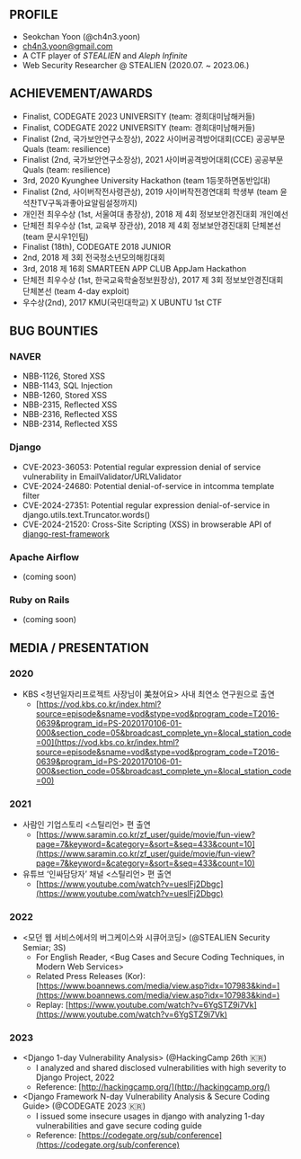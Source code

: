 ## PROFILE
- Seokchan Yoon (@ch4n3.yoon)
- ch4n3.yoon@gmail.com
- A CTF player of *STEALIEN* and *Aleph Infinite*
- Web Security Researcher @ STEALIEN (2020.07. ~ 2023.06.)

## ACHIEVEMENT/AWARDS
- Finalist, CODEGATE 2023 UNIVERSITY (team: 경희대미남해커들)
- Finalist, CODEGATE 2022 UNIVERSITY (team: 경희대미남해커들)
- Finalist (2nd, 국가보안연구소장상), 2022 사이버공격방어대회(CCE) 공공부문 Quals (team: resilience)
- Finalist (2nd, 국가보안연구소장상), 2021 사이버공격방어대회(CCE) 공공부문 Quals (team: resilience)
- 3rd, 2020 Kyunghee University Hackathon (team 1등못하면동반입대)
- Finalist (2nd, 사이버작전사령관상), 2019 사이버작전경연대회 학생부 (team 윤석찬TV구독과좋아요알림설정까지)
- 개인전 최우수상 (1st, 서울여대 총장상), 2018 제 4회 정보보안경진대회 개인예선 
- 단체전 최우수상 (1st, 교육부 장관상), 2018 제 4회 정보보안경진대회 단체본선 (team 문시우1인팀)
- Finalist (18th), CODEGATE 2018 JUNIOR
- 2nd, 2018 제 3회 전국청소년모의해킹대회
- 3rd, 2018 제 16회 SMARTEEN APP CLUB AppJam Hackathon
- 단체전 최우수상 (1st, 한국교육학술정보원장상), 2017 제 3회 정보보안경진대회 단체본선 (team 4-day exploit)
- 우수상(2nd), 2017 KMU(국민대학교) X UBUNTU 1st CTF

## BUG BOUNTIES
### NAVER
- NBB-1126, Stored XSS
- NBB-1143, SQL Injection
- NBB-1260, Stored XSS
- NBB-2315, Reflected XSS
- NBB-2316, Reflected XSS
- NBB-2314, Reflected XSS

### Django
- CVE-2023-36053: Potential regular expression denial of service vulnerability in EmailValidator/URLValidator
- CVE-2024-24680: Potential denial-of-service in intcomma template filter
- CVE-2024-27351: Potential regular expression denial-of-service in django.utils.text.Truncator.words()
- CVE-2024-21520: Cross-Site Scripting (XSS) in browserable API of [django-rest-framework](https://github.com/encode/django-rest-framework)

### Apache Airflow
- (coming soon)

### Ruby on Rails
- (coming soon)

## MEDIA / PRESENTATION
### 2020
- KBS <청년일자리프로젝트 사장님이 美쳤어요> 사내 최연소 연구원으로 출연
    - [https://vod.kbs.co.kr/index.html?source=episode&sname=vod&stype=vod&program_code=T2016-0639&program_id=PS-2020170106-01-000&section_code=05&broadcast_complete_yn=&local_station_code=00](https://vod.kbs.co.kr/index.html?source=episode&sname=vod&stype=vod&program_code=T2016-0639&program_id=PS-2020170106-01-000&section_code=05&broadcast_complete_yn=&local_station_code=00)

### 2021
- 사람인 기업스토리 <스틸리언> 편 출연
    - [https://www.saramin.co.kr/zf_user/guide/movie/fun-view?page=7&keyword=&category=&sort=&seq=433&count=10](https://www.saramin.co.kr/zf_user/guide/movie/fun-view?page=7&keyword=&category=&sort=&seq=433&count=10)
- 유튜브 ‘인싸담당자’ 채널 <스틸리언> 편 출연
    - [https://www.youtube.com/watch?v=ueslFj2Dbgc](https://www.youtube.com/watch?v=ueslFj2Dbgc)

### 2022
- <모던 웹 서비스에서의 버그케이스와 시큐어코딩> (@STEALIEN Security Semiar; 3S)
    - For English Reader, <Bug Cases and Secure Coding Techniques, in Modern Web Services>
    - Related Press Releases (Kor): [https://www.boannews.com/media/view.asp?idx=107983&kind=](https://www.boannews.com/media/view.asp?idx=107983&kind=)
    - Replay: [https://www.youtube.com/watch?v=6YgSTZ9i7Vk](https://www.youtube.com/watch?v=6YgSTZ9i7Vk)

### 2023
- <Django 1-day Vulnerability Analysis> (@HackingCamp 26th 🇰🇷)
    - I analyzed and shared disclosed vulnerabilities with high severity to Django Project, 2022
    - Reference: [http://hackingcamp.org/](http://hackingcamp.org/)
- <Django Framework N-day Vulnerability Analysis & Secure Coding Guide> (@CODEGATE 2023 🇰🇷)
    - I issued some insecure usages in django with analyzing 1-day vulnerabilities and gave secure coding guide 
    - Reference: [https://codegate.org/sub/conference](https://codegate.org/sub/conference)
